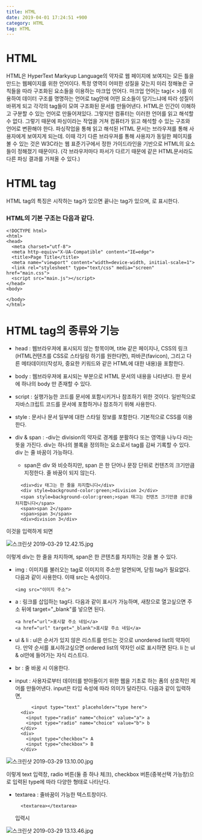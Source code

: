 ```yaml
---
title: HTML
date: 2019-04-01 17:24:51 +900
category: HTML
tag: HTML
---
```

# HTML
HTML은 HyperText Markyup Language의 약자로 웹 페이지에 보여지는 모든 틀을 만드는 웹페이지를 위한 언어이다. 특정 영역이 어떠한 성질을 갖는지 미리 정해놓은 규칙들을 따라 구조화된 요소들을 이용하는 마크업 언어다. 마크업 언어는 tag(< >)를 이용하여 데이터 구조를 명명하는 언어로 tag안에 어떤 요소들이 담기느냐에 따라 성질이 바뀌게 되고 각각의 tag들이 모여 구조화된 문서를 만들어낸다.
 HTML은 인간이 이해하고 구분할 수 있는 언어로 만들어져있다. 그렇지만 컴퓨터는 이러한 언어를 읽고 해석할 수 없다. 그렇기 때문에 파싱이라는 작업을 거쳐 컴퓨터가 읽고 해석할 수 있는 구조와 언어로 변환해야 한다. 파싱작업을 통해 읽고 해석된 HTML 문서는 브라우져를 통해 사용자에게 보여지게 되는데. 이때 각기 다른 브라우져를 통해 사용자가 동일한 페이지를 볼 수 있는 것은 W3C라는 웹 표준기구에서 정한 가이드라인을 기반으로 HTML의 요소들이 정해졌기 때문이다. 
 (각 브라우저마다 파서가 다르기 때문에 같은 HTML문서라도 다른 파싱 결과를 가져올 수 있다.) 
 
# HTML tag
HTML tag의 특징은 시작하는 tag가 있으면 끝나는 tag가 있으며, <html> </html>로 표시한다.
### HTML의 기본 구조는 다음과 같다.

```
<!DOCTYPE html>
<html>
<head>
  <meta charset="utf-8">
  <meta http-equiv="X-UA-Compatible" content="IE=edge">
  <title>Page Title</title>
  <meta name="viewport" content="width=device-width, initial-scale=1">
  <link rel="stylesheet" type="text/css" media="screen" href="main.css">
  <script src="main.js"></script>
</head>
<body>
  
</body>
</html>
```
# HTML tag의 종류와 기능

- head : 웹브라우져에 표시되지 않는 항목이며, title 같은 페이지나, CSS의 링크(HTML컨텐츠를 CSS로 스타일링 하기를 원한다면), 파바콘(favicon), 그리고 다른 메타데이터(작성자, 중요한 키워드와 같은 HTML에 대한 내용)을 포함한다.
- body :  웹브라우져에 표시되는 부분으로 HTML 문서의 내용을 나타낸다. 한 문서에 하나의 body 만 존재할 수 있다.
- script : 실행가능한 코드를 문서에 포함시키거나 참조하기 위한 것이다. 일반적으로 자바스크립트 코드를 문서에 포함하거나 참조하기 위해 사용한다.
- style : 문서나 문서 일부에 대한 스타일 정보를 포함한다. 기본적으로 CSS를 이용한다.
- div & span : 
  -div는 division의 약자로 경계를 분활하다 또는 영역을 나누다 라는 뜻을 가진다. div는 하나의 블록을 정의하는 요소로서 tag를 감싸 기록할 수 있다. div 는 줄 바꿈이 가능하다.
  - span은 div 와 비슷하지만, span 은 한 단어나 문장 단위로 컨텐츠의 크기만큼 지정한다. 줄 바꿈이 되지 않는다.

  ```
    <div>div 태그는 한 줄을 차지합니다</div>
    <div style=background-color:green;>division 2</div>
    <span style=background-color:green;>span 태그는 컨텐츠 크기만큼 공간을 차지합니다</span>
    <span>span 2</span>
    <span>span 3</span>
    <div>division 3</div>
  ```

이것을 입력하게 되면

  ![스크린샷 2019-03-29 12.42.15.jpg](https://images.velog.io/post-images/swll04/bcd73d90-51d4-11e9-a5f7-c51be80f90f8/-2019-03-29-12.42.15.jpg)

이렇게 div는 한 줄을 차지하며, span은 한 콘텐츠를 차지하는 것을 볼 수 있다.

- img : 이미지를 불러오는 tag로 이미지의 주소만 알면되며, 닫힘 tag가 필요없다.
  다음과 같이 사용한다. 이때 src는 속성이다.

  ```
  <img src="이미지 주소">
  ```

- a : 링크를 삽입하는 tag다.
  다음과 같이 표시가 가능하며, 새창으로 열고싶으면 주소 뒤에 target="_blank"를 넣으면 된다.

  ```
  <a href="url">표시할 주소 네임</a>
  <a href="url" target="_blank">표시할 주소 네임</a>
  ```

- ul & li : ul은 순서가 있지 않은 리스트를 만드는 것으로 unordered list의 약자이다. 만약 순서를 표시하고싶으면 ordered list의 약자인 ol로 표시하면 된다.
  li 는 ul & ol안에 들어가는 자식 리스트다.

- br : 줄 바꿈 시 이용한다.

- input : 사용자로부터 데이터를 받아들이기 위한 웹을 기초로 하는 폼의 상호적인 제어를 만들어낸다. input은 타입 속성에 따라 의미가 달라진다. 다음과 같이 입력하면,

  ```
        <input type="text" placeholder="type here">
    <div>
      <input type="radio" name="choice" value="a"> a
      <input type="radio" name="choice" value="b"> b
    </div>
    <div>
      <input type="checkbox"> A
      <input type="checkbox"> B
    </div>
  ```

![스크린샷 2019-03-29 13.10.00.jpg](https://images.velog.io/post-images/swll04/911c2f40-51d8-11e9-b536-7503904d0047/-2019-03-29-13.10.00.jpg)

 이렇게 text 입력창, radio 버튼(둘 중 하나 체크), checkbox 버튼(중복선택 가능창)으로 입력된 type에 따라 다양한 형태로 나타난다.
- textarea : 줄바꿈이 가능한 텍스트창이다.

  ```
    <textarea></textarea>
  ```

    입력시

![스크린샷 2019-03-29 13.13.46.jpg](https://images.velog.io/post-images/swll04/24f26810-51d9-11e9-a5f7-c51be80f90f8/-2019-03-29-13.13.46.jpg)
